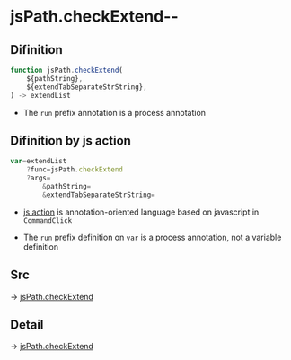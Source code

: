 # jsPath.checkExtend--

## Difinition

```js.js
function jsPath.checkExtend(
	${pathString},
	${extendTabSeparateStrString},
) -> extendList
```

- The `run` prefix annotation is a process annotation


## Difinition by js action

```js.js
var=extendList
	?func=jsPath.checkExtend
	?args=
		&pathString=
		&extendTabSeparateStrString=
```

- [js action](#) is annotation-oriented language based on javascript in `CommandClick`

- The `run` prefix definition on `var` is a process annotation, not a variable definition

## Src

-> [jsPath.checkExtend](https://github.com/puutaro/CommandClick/blob/master/app/src/main/java/com/puutaro/commandclick/fragment_lib/terminal_fragment/js_interface/JsPath.kt#L39)

## Detail

-> [jsPath.checkExtend](https://github.com/puutaro/CommandClick/blob/master/md/developer/js_interface/details/JsPath/checkExtend.md)
